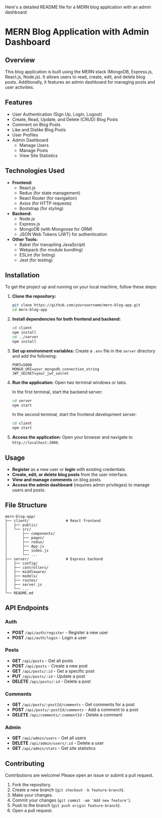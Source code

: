 Here's a detailed README file for a MERN blog application with an admin dashboard:


# MERN Blog Application with Admin Dashboard

## Overview
This blog application is built using the MERN stack (MongoDB, Express.js, React.js, Node.js). It allows users to read, create, edit, and delete blog posts. Additionally, it features an admin dashboard for managing posts and user activities.

## Features
- User Authentication (Sign Up, Login, Logout)
- Create, Read, Update, and Delete (CRUD) Blog Posts
- Comment on Blog Posts
- Like and Dislike Blog Posts
- User Profiles
- Admin Dashboard
  - Manage Users
  - Manage Posts
  - View Site Statistics

## Technologies Used
- **Frontend:**
  - React.js
  - Redux (for state management)
  - React Router (for navigation)
  - Axios (for HTTP requests)
  - Bootstrap (for styling)
- **Backend:**
  - Node.js
  - Express.js
  - MongoDB (with Mongoose for ORM)
  - JSON Web Tokens (JWT) for authentication
- **Other Tools:**
  - Babel (for transpiling JavaScript)
  - Webpack (for module bundling)
  - ESLint (for linting)
  - Jest (for testing)

## Installation
To get the project up and running on your local machine, follow these steps:

1. **Clone the repository:**
   ```bash
   git clone https://github.com/yourusername/mern-blog-app.git
   cd mern-blog-app
   ```

2. **Install dependencies for both frontend and backend:**
   ```bash
   cd client
   npm install
   cd ../server
   npm install
   ```

3. **Set up environment variables:**
   Create a `.env` file in the `server` directory and add the following:
   ```
   PORT=5000
   MONGO_URI=your_mongodb_connection_string
   JWT_SECRET=your_jwt_secret
   ```

4. **Run the application:**
   Open two terminal windows or tabs.

   In the first terminal, start the backend server:
   ```bash
   cd server
   npm start
   ```

   In the second terminal, start the frontend development server:
   ```bash
   cd client
   npm start
   ```

5. **Access the application:**
   Open your browser and navigate to `http://localhost:3000`.

## Usage
- **Register** as a new user or **login** with existing credentials.
- **Create, edit, or delete blog posts** from the user interface.
- **View and manage comments** on blog posts.
- **Access the admin dashboard** (requires admin privileges) to manage users and posts.

## File Structure
```
mern-blog-app/
├── client/                 # React frontend
│   ├── public/
│   └── src/
│       ├── components/
│       ├── pages/
│       ├── redux/
│       ├── App.js
│       ├── index.js
│       └── ...
├── server/                 # Express backend
│   ├── config/
│   ├── controllers/
│   ├── middleware/
│   ├── models/
│   ├── routes/
│   ├── server.js
│   └── ...
└── README.md
```

## API Endpoints
### Auth
- **POST** `/api/auth/register` - Register a new user
- **POST** `/api/auth/login` - Login a user

### Posts
- **GET** `/api/posts` - Get all posts
- **POST** `/api/posts` - Create a new post
- **GET** `/api/posts/:id` - Get a specific post
- **PUT** `/api/posts/:id` - Update a post
- **DELETE** `/api/posts/:id` - Delete a post

### Comments
- **GET** `/api/posts/:postId/comments` - Get comments for a post
- **POST** `/api/posts/:postId/comments` - Add a comment to a post
- **DELETE** `/api/comments/:commentId` - Delete a comment

### Admin
- **GET** `/api/admin/users` - Get all users
- **DELETE** `/api/admin/users/:id` - Delete a user
- **GET** `/api/admin/stats` - Get site statistics

## Contributing
Contributions are welcome! Please open an issue or submit a pull request.

1. Fork the repository.
2. Create a new branch (`git checkout -b feature-branch`).
3. Make your changes.
4. Commit your changes (`git commit -am 'Add new feature'`).
5. Push to the branch (`git push origin feature-branch`).
6. Open a pull request.


